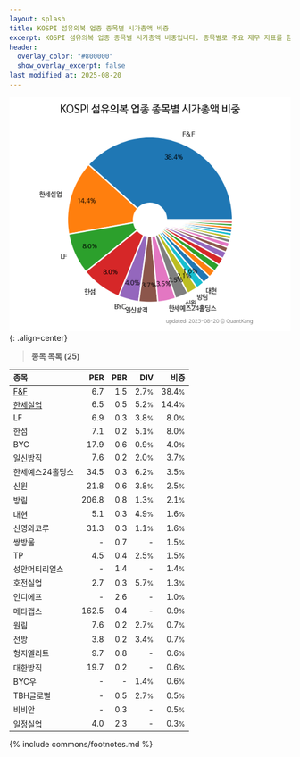 ```yaml
---
layout: splash
title: KOSPI 섬유의복 업종 종목별 시가총액 비중
excerpt: KOSPI 섬유의복 업종 종목별 시가총액 비중입니다. 종목별로 주요 재무 지표를 함께 표시합니다.
header:
  overlay_color: "#800000"
  show_overlay_excerpt: false
last_modified_at: 2025-08-20
---
```



![KOSPI 섬유의복 업종 종목별 시가총액 비중](/stats/sector/images/kospi_업종_섬유의복_종목.png){: .align-center}


> **종목 목록 (25)**<a id="list"></a>

| **종목** | **PER** | **PBR** | **DIV** | **비중** |
| :------- | ------: | ------: | ------: | -------: |
| [F&F](/383220/) | 6.7 | 1.5 | 2.7<small>%</small> | 38.4<small>%</small> |
| [한세실업](/105630/) | 6.5 | 0.5 | 5.2<small>%</small> | 14.4<small>%</small> |
| LF | 6.9 | 0.3 | 3.8<small>%</small> | 8.0<small>%</small> |
| 한섬 | 7.1 | 0.2 | 5.1<small>%</small> | 8.0<small>%</small> |
| BYC | 17.9 | 0.6 | 0.9<small>%</small> | 4.0<small>%</small> |
| 일신방직 | 7.6 | 0.2 | 2.0<small>%</small> | 3.7<small>%</small> |
| 한세예스24홀딩스 | 34.5 | 0.3 | 6.2<small>%</small> | 3.5<small>%</small> |
| 신원 | 21.8 | 0.6 | 3.8<small>%</small> | 2.5<small>%</small> |
| 방림 | 206.8 | 0.8 | 1.3<small>%</small> | 2.1<small>%</small> |
| 대현 | 5.1 | 0.3 | 4.9<small>%</small> | 1.6<small>%</small> |
| 신영와코루 | 31.3 | 0.3 | 1.1<small>%</small> | 1.6<small>%</small> |
| 쌍방울 | - | 0.7 | - | 1.5<small>%</small> |
| TP | 4.5 | 0.4 | 2.5<small>%</small> | 1.5<small>%</small> |
| 성안머티리얼스 | - | 1.4 | - | 1.4<small>%</small> |
| 호전실업 | 2.7 | 0.3 | 5.7<small>%</small> | 1.3<small>%</small> |
| 인디에프 | - | 2.6 | - | 1.0<small>%</small> |
| 메타랩스 | 162.5 | 0.4 | - | 0.9<small>%</small> |
| 원림 | 7.6 | 0.2 | 2.7<small>%</small> | 0.7<small>%</small> |
| 전방 | 3.8 | 0.2 | 3.4<small>%</small> | 0.7<small>%</small> |
| 형지엘리트 | 9.7 | 0.8 | - | 0.6<small>%</small> |
| 대한방직 | 19.7 | 0.2 | - | 0.6<small>%</small> |
| BYC우 | - | - | 1.4<small>%</small> | 0.6<small>%</small> |
| TBH글로벌 | - | 0.5 | 2.7<small>%</small> | 0.5<small>%</small> |
| 비비안 | - | 0.3 | - | 0.5<small>%</small> |
| 일정실업 | 4.0 | 2.3 | - | 0.3<small>%</small> |

{% include commons/footnotes.md %}
